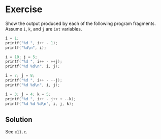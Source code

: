 # Exercise

Show the output produced by each of the following program fragments. Assume
`i`, `k`, and `j` are `int` variables.

```c
i = 1;
printf("%d ", i++ - 1);
printf("%d\n", i);
```

```c
i = 10; j = 5;
printf("%d ", i++ - ++j);
printf("%d %d\n", i, j);
```

```c
i = 7; j = 8;
printf("%d ", i++ - --j);
printf("%d %d\n", i, j);
```

```c
i = 3; j = 4; k = 5;
printf("%d ", i++ - j++ + --k);
printf("%d %d %d\n", i, j, k);
```

## Solution

See `e11.c`.